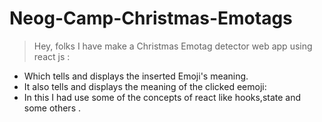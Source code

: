 # Neog-Camp-Christmas-Emotags

> Hey, folks I have make a Christmas Emotag detector web app using react js :
- Which tells and displays the inserted Emoji's meaning.
- It also tells and displays the meaning of the clicked eemoji:
- In this I had use some of the concepts of react like hooks,state and some others .  

